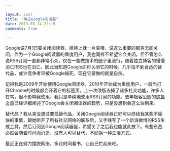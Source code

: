 ```yaml
---

layout: post
title: "再见Google阅读器"
date: 2013-03-14 22:19
comments: true

---
```

Google说7月1日要关闭阅读器，推特上就一片哀嚎，说这么重要的服务怎能关闭，作为一个Google阅读器的重度用户，我也同样不希望它会关闭。但不管怎么说RSS订阅一直都非常小众，仅在一些做技术的圈子里流行，随着独立博客的慢慢消亡RSS也在消亡。因此当知道Google即将关闭它的时候，几乎找不到合适的替代品，或许竞争者早被Google搞死，现在它要做的就是自杀。

记得我是2009年开始使用Google阅读器，2010年开始成为重度用户，一般当打开Chrome的时候都会开着它的标签页。上一次改版去掉了诸多社交功能，许多人在骂，但不影响我使用，我只是单纯地使用RSS订阅的功能。去年极客公园的[这篇文章](http://www.geekpark.net/read/view/169609)已经详细阐述了Google会关闭阅读器的趋势，只是没想到会这么快到来。

替代品？我从来没想过要找替代品，关闭Google阅读器正好可以终结我某些不愉快的事情，跟她断开了所有社交网络的联系后，又手贱写了一个新浪微博的RSS生成工具，然后订阅到Google阅读器里，希望关了之后我也能就此放下。有些东西必然会随着时间而消逝，没有人可以替代，不妨换一种生活方式。

最近正在努力摆脱网络，多花时间看书，让自己忙起来吧。